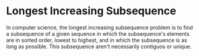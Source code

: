 # Longest Increasing Subsequence

  In computer science, the longest increasing subsequence problem is to find a subsequence of a given sequence
  in which the subsequence's elements are in sorted order, lowest to highest, and in which the subsequence is as long as possible.
  This subsequence aren't necessarily contiguos or unique.

